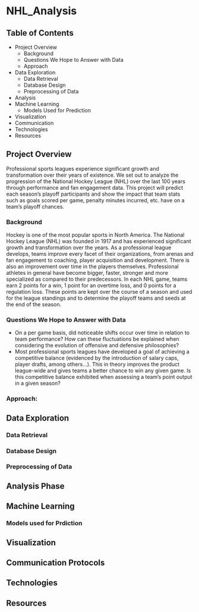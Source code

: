 # NHL_Analysis

## Table of Contents
- Project Overview
  - Background
  - Questions We Hope to Answer with Data
  - Approach
- Data Exploration
  - Data Retrieval
  - Database Design
  - Preprocessing of Data
- Analysis
- Machine Learning
  - Models Used for Prediction
- Visualization
- Communication
- Technologies
- Resources

    
## Project Overview

Professional sports leagues experience significant growth and transformation over their years of existence. We set out to analyze the progression of the National Hockey League (NHL) over the last 100 years through performance and fan engagement data. This project will predict each season’s playoff participants and show the impact that team stats such as goals scored per game, penalty minutes incurred, etc. have on a team’s playoff chances.


### Background

Hockey is one of the most popular sports in North America. The National Hockey League (NHL) was founded in 1917 and has experienced significant growth and transformation over the years. As a professional league develops, teams improve every facet of their organizations, from arenas and fan engagement to coaching, player acquisition and development. There is also an improvement over time in the players themselves. Professional athletes in general have become bigger, faster, stronger and more specialized as compared to their predecessors.
In each NHL game, teams earn 2 points for a win, 1 point for an overtime loss, and 0 points for a regulation loss. These points are kept over the course of a season and used for the league standings and to determine the playoff teams and seeds at the end of the season.
 
### Questions We Hope to Answer with Data

- On a per game basis, did noticeable shifts occur over time in relation to team performance? How can these fluctuations be explained when considering the evolution of offensive and defensive philosophies?
- Most professional sports leagues have developed a goal of achieving a competitive balance (evidenced by the introduction of salary caps, player drafts, among others…). This in theory improves the product league-wide and gives teams a better chance to win any given game. Is this competitive balance exhibited when assessing a team’s point output in a given season?


### Approach:

## Data Exploration

### Data Retrieval
### Database Design
### Preprocessing of Data

## Analysis Phase

## Machine Learning
### Models used for Prdiction

## Visualization

## Communication Protocols

## Technologies

## Resources
